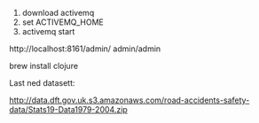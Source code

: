 1. download activemq
2. set ACTIVEMQ_HOME
3. activemq start


http://localhost:8161/admin/ 
admin/admin


brew install clojure

Last ned datasett:

http://data.dft.gov.uk.s3.amazonaws.com/road-accidents-safety-data/Stats19-Data1979-2004.zip
